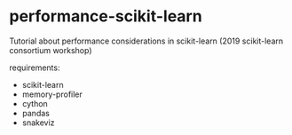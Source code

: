 # performance-scikit-learn
Tutorial about performance considerations in scikit-learn
(2019 scikit-learn consortium workshop)

requirements:
- scikit-learn
- memory-profiler
- cython
- pandas
- snakeviz

